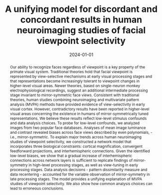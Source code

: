 ---
title: "A unifying model for discordant and concordant results in human neuroimaging studies of facial viewpoint selectivity"
date: 2024-01-01
authors_string: Cambria Revsine, Javier Gonzalez-Castillo, Elisha Merriam, Peter Bandettini, Fernando Ramirez
authors:
   - Cambria Revsine
   - Javier Gonzalez-Castillo
   - Elisha Merriam
   - Peter Bandettini
   - Fernando Ramirez
author_ids:
   - javier_gonzalez-castillo
   - peter_bandettini
   - fernando_ramirez
journal: 'Journal of Neuroscience'
volume: 44
issue: 17
pages: 
book_title: ''
publisher: ''
abstract: '<p>Our ability to recognize faces regardless of viewpoint is a key property of the primate visual system. Traditional theories hold that facial viewpoint is represented by view-selective mechanisms at early visual processing stages and that representations become increasingly tolerant to viewpoint changes in higher-level visual areas. Newer theories, based on single-neuron monkey electrophysiological recordings, suggest an additional intermediate processing stage invariant to mirror-symmetric face views. Consistent with traditional theories, human studies combining neuroimaging and multivariate pattern analysis (MVPA) methods have provided evidence of view-selectivity in early visual cortex. However, contradictory results have been reported in higher-level visual areas concerning the existence in humans of mirror-symmetrically tuned representations. We believe these results reflect low-level stimulus confounds and data analysis choices. To probe for low-level confounds, we analyzed images from two popular face databases. Analyses of mean image luminance and contrast revealed biases across face views described by even polynomials, - i.e., mirror-symmetric. To explain major trends across human neuroimaging studies of viewpoint selectivity, we constructed a network model that incorporates three biological constraints: cortical magnification, convergent feedforward projections, and interhemispheric connections. Given the identified low-level biases, we show that a gradual increase of interhemispheric connections across network layers is sufficient to replicate findings of mirror-symmetry in high-level processing stages, as well as view-tuning in early processing stages. Data analysis decisions - pattern dissimilarity measure and data recentering - accounted for the variable observation of mirror-symmetry in late processing stages. The model provides a unifying explanation of MVPA studies of viewpoint selectivity. We also show how common analysis choices can lead to erroneous conclusions.</p>'
project_id: 
paper_url: https://www.jneurosci.org/content/44/17/e0296232024.abstract
doi: https://doi.org/10.1523/JNEUROSCI.0296-23.2024
data_loc: ''
code_loc: 'https://github.com/toporam/model-crossings'
file: '/assets/publications//assets/publications/'
file_name: '/assets/publications/'
type: journal_article
pub_str: ' (2024) Journal of Neuroscience 44(17)'
layout: publication 
---